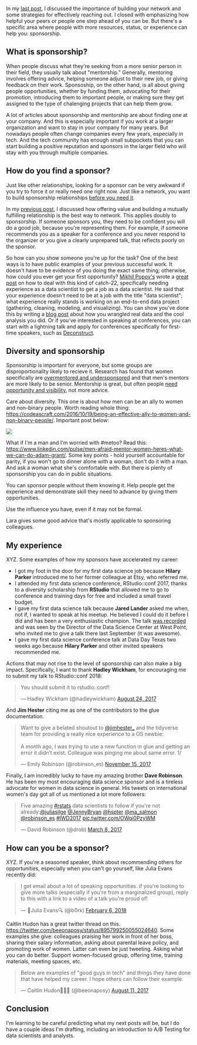 In my [last post](https://robinsones.github.io/Building-Your-Data-Science-Network-Reaching-Out/), I discussed the importance of building your network and some strategies for effectively reaching out. I closed with emphasizing how helpful your peers or people one step ahead of you can be. But there's a specific area where people with more resources, status, or experience can help you: sponsorship. 

## What is sponsorship? 

When people discuss what they're seeking from a more senior person in their field, they usually talk about "mentorship." Generally, mentoring involves offering advice, helping someone adjust to their new job, or giving feedback on their work. Sponsoship, on the other hand, is all about giving people opportunities, whether by funding them, advocating for their promotion, introducing them to important people, or making sure they get assigned to the type of chalenging projects that can help them grow.  
  
A lot of articles about sponsorship and mentorship are about finding one at your company. And this is especially important if you work at a larger organization and want to stay in your company for many years. But nowadays people often change companies every few years, especially in tech. And the tech community has enough small subpockets that you can start building a positive reputation and sponsors in the larger field who will stay with you through multiple companies. 

## How do you find a sponsor? 

Just like other relationships, looking for a sponsor can be very awkward if you try to force it or really need one right now. Just like a network, you want to build sponsorship relationships [before you need it](https://www.forbes.com/sites/theyec/2013/06/26/three-steps-to-build-a-powerful-network/#3eb3504e7976). 

In my [previous post]([https://robinsones.github.io/Building-Your-Data-Science-Network-Reaching-Out/]), I discussed how offering value and building a mutually fulfilling relationship is the best way to network. This applies doubly to sponsorship. If someone sponsors you, they need to be confident you will do a good job, because you're representing them. For example, if someone recommends you as a speaker for a conference and you never respond to the organizer or you give a clearly unprepared talk, that reflects poorly on the sponsor. 

So how can you show someone you're up for the task? One of the best ways is to have public examples of your previous successful work. It doesn't have to be evidence of you doing the exact same thing; otherwise, how could you ever get your first opportunity? [Mikhil Popov's](https://mpopov.com/) wrote a [great post](https://mpopov.com/blog/advice-for-grads-entering-industry-datasci) on how to deal with this kind of catch-22, specifically needing experience as a data scientist to get a job as a data scientist. He said that your experience doesn't need to be at a job with the title "data scientist"; what experience really stands is working on an end-to-end data project (gathering, cleaning, modeling, and visualizing). You can show you've done this by writing a [blog post](http://varianceexplained.org/r/start-blog/) about how you wrangled real data and the cool analysis you did. Or if you've interested in speaking at conferences, you can start with a lightning talk and apply for conferences specifically for first-time speakers, such as [Deconstruct](https://www.deconstructconf.com/speak). 

## Diversity and sponsorship

Sponsorship is important for everyone, but some groups are disproportionality likely to recieve it. Research has found that women specifically are [overmentored and undersponsored](https://hbr.org/2010/08/women-are-over-mentored-but-un) and that men's mentors are more likely to be senior. Mentorship is great, but often people [need opportunity and visibility](http://larahogan.me/blog/what-sponsorship-looks-like/), not more advice. 

Care about diversity. This one is about how men can be an ally to women and non-binary people. Worth reading whole thing: https://codeascraft.com/2016/10/19/being-an-effective-ally-to-women-and-non-binary-people/. Important post below: 

![](http://robinsones.github.io/images/ally_sponsorship.png)

What if I'm a man and I'm worried with #metoo? Read this: https://www.linkedin.com/pulse/men-afraid-mentor-women-heres-what-we-can-do-adam-grant/. Some key points - hold yourself accountable for parity, if you won't go to dinner alone with a woman, don't do it with a man. And ask a woman what she's comfortable with. But there is plenty of sponsorship you can do in public situations. 
  
You can sponsor people without them knowing it. Help people get the experience and demonstrate skill they need to advance by giving them opportunities. 

Use the influence you have, even if it may not be formal.

Lara gives some good advice that's mostly applicable to sponsoring colleagues. 

## My experience

XYZ. Some examples of how my sponsors have accelerated my career: 
- I got my foot in the door for my first data science job because **Hilary Parker** introduced me to her former colleague at Etsy, who referred me. 
- I attended my first data science conference, RStudio::conf 2017, thanks to a diversity scholarship from **RStudio** that allowed me to go to conference and training days for free and included a small travel budget. 
- I gave my first data science talk because **Jared Lander** asked me when, not if, I wanted to speak at his meetup. He believed I could do it before I did and has been a very enthusiastic champion. The talk [was recorded](https://www.youtube.com/watch?v=SF-ryGgLOgQ) and was seen by the Director of the Data Science Center at West Point, who invited me to give a talk there last September (it was awesome). 
- I gave my first data science conference talk at Data Day Texas two weeks ago because **Hilary Parker** and other invited speakers recommended me.  

Actions that may not rise to the level of sponsorship can also make a big impact. Specifically, I want to thank **Hadley Wickham**, for encouraging me to submit my talk to RStudio::conf 2018: 

<blockquote class="twitter-tweet" data-lang="en"><p lang="en" dir="ltr">You should submit it to rstudio::conf!</p>&mdash; Hadley Wickham (@hadleywickham) <a href="https://twitter.com/hadleywickham/status/900828594703880198?ref_src=twsrc%5Etfw">August 24, 2017</a></blockquote>
<script async src="https://platform.twitter.com/widgets.js" charset="utf-8"></script>

And **Jim Hester** citing me as one of the contributors to the glue documentation.

<blockquote class="twitter-tweet" data-lang="en"><p lang="en" dir="ltr">Want to give a belated shoutout to <a href="https://twitter.com/jimhester_?ref_src=twsrc%5Etfw">@jimhester_</a> and the tidyverse team for providing a really nice experience to a OS newbie:<br><br>A month ago, I was trying to use a new function in glue and getting an error it didn’t exist. Colleague was pinging me about same error. 1/</p>&mdash; Emily Robinson (@robinson_es) <a href="https://twitter.com/robinson_es/status/930814430362984448?ref_src=twsrc%5Etfw">November 15, 2017</a></blockquote>
<script async src="https://platform.twitter.com/widgets.js" charset="utf-8"></script>

Finally, I am incredibly lucky to have my amazing brother **Dave Robinson**. He has been my most encouraging data science sponsor and is a tireless advocate for women in data science in general. His tweets on international women's day got all of us mentioned a lot more followers: 

<blockquote class="twitter-tweet" data-lang="en"><p lang="en" dir="ltr">Five amazing <a href="https://twitter.com/hashtag/rstats?src=hash&amp;ref_src=twsrc%5Etfw">#rstats</a> data scientists to follow if you&#39;re not already:<a href="https://twitter.com/juliasilge?ref_src=twsrc%5Etfw">@juliasilge</a> <a href="https://twitter.com/JennyBryan?ref_src=twsrc%5Etfw">@JennyBryan</a> <a href="https://twitter.com/hspter?ref_src=twsrc%5Etfw">@hspter</a> <a href="https://twitter.com/ma_salmon?ref_src=twsrc%5Etfw">@ma_salmon</a> <a href="https://twitter.com/robinson_es?ref_src=twsrc%5Etfw">@robinson_es</a> <a href="https://twitter.com/hashtag/IWD2017?src=hash&amp;ref_src=twsrc%5Etfw">#IWD2017</a> <a href="https://t.co/OWqi0PzyWM">pic.twitter.com/OWqi0PzyWM</a></p>&mdash; David Robinson (@drob) <a href="https://twitter.com/drob/status/839564664321282048?ref_src=twsrc%5Etfw">March 8, 2017</a></blockquote>
<script async src="https://platform.twitter.com/widgets.js" charset="utf-8"></script>

## How can you be a sponsor? 

XYZ. If you're a seasoned speaker, think about recommending others for opportunities, especially when you can't go yourself, like Julia Evans recently did:

<blockquote class="twitter-tweet" data-lang="en"><p lang="en" dir="ltr">I get email about a lot of speaking opportunities. if you&#39;re looking to give more talks (especially if you&#39;re from a marginalized group), reply to this with a link to a video of a talk you&#39;re proud of!</p>&mdash; 🔎Julia Evans🔍 (@b0rk) <a href="https://twitter.com/b0rk/status/960884397644898305?ref_src=twsrc%5Etfw">February 6, 2018</a></blockquote>
<script async src="https://platform.twitter.com/widgets.js" charset="utf-8"></script>

Caitlin Hudon has a great twitter thread on this. https://twitter.com/beeonaposy/status/895799250055024640. Some examples she give: colleagues praising her work in front of her boss, sharing their salary information, asking about parental leave policy, and promoting work of women. Latter can even be just tweeting. Asking what you can do better. Support women-focused group, offering time, training materials, meeting spaces, etc. 

<blockquote class="twitter-tweet" data-lang="en"><p lang="en" dir="ltr">Below are examples of &quot;good guys in tech&quot; and things they have done that have helped my career. I hope others can follow their example.</p>&mdash; Caitlin Hudon👩🏼‍💻 (@beeonaposy) <a href="https://twitter.com/beeonaposy/status/895799250055024640?ref_src=twsrc%5Etfw">August 11, 2017</a></blockquote>
<script async src="https://platform.twitter.com/widgets.js" charset="utf-8"></script>

## Conclusion 

I'm learning to be careful predicting what my next posts will be, but I do have a couple ideas I'm drafting, including an introduction to A/B Testing for data scientists and analysts. 
